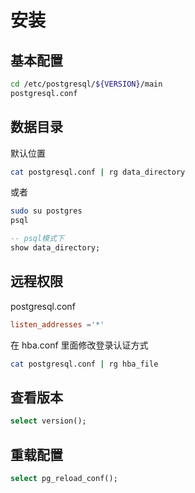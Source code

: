 # 安装

## 基本配置

```sh
cd /etc/postgresql/${VERSION}/main
postgresql.conf
```

## 数据目录

默认位置

```sh
cat postgresql.conf | rg data_directory
```

或者

```sh
sudo su postgres
psql
```

```sql
-- psql模式下
show data_directory;
```

## 远程权限

postgresql.conf

```conf
listen_addresses ='*'
```

在 hba.conf 里面修改登录认证方式

```sh
cat postgresql.conf | rg hba_file
```

## 查看版本

```sql
select version();
```

## 重载配置

```sql
select pg_reload_conf();
```
